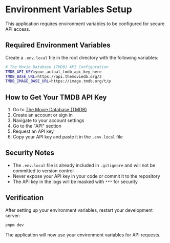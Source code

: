 # Environment Variables Setup

This application requires environment variables to be configured for secure API access.

## Required Environment Variables

Create a `.env.local` file in the root directory with the following variables:

```bash
# The Movie Database (TMDB) API Configuration
TMDB_API_KEY=your_actual_tmdb_api_key_here
TMDB_BASE_URL=https://api.themoviedb.org/3
TMDB_IMAGE_BASE_URL=https://image.tmdb.org/t/p
```

## How to Get Your TMDB API Key

1. Go to [The Movie Database (TMDB)](https://www.themoviedb.org/)
2. Create an account or sign in
3. Navigate to your account settings
4. Go to the "API" section
5. Request an API key
6. Copy your API key and paste it in the `.env.local` file

## Security Notes

- The `.env.local` file is already included in `.gitignore` and will not be committed to version control
- Never expose your API key in your code or commit it to the repository
- The API key in the logs will be masked with `***` for security

## Verification

After setting up your environment variables, restart your development server:

```bash
pnpm dev
```

The application will now use your environment variables for API requests.
